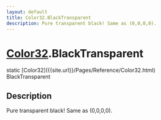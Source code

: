 ```yaml
---
layout: default
title: Color32.BlackTransparent
description: Pure transparent black! Same as (0,0,0,0).
---
```

# [Color32]({{site.url}}/Pages/Reference/Color32.html).BlackTransparent

<div class='signature' markdown='1'>
static [Color32]({{site.url}}/Pages/Reference/Color32.html) BlackTransparent
</div>

## Description
Pure transparent black! Same as (0,0,0,0).

